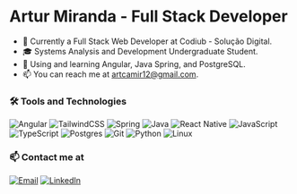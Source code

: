 # Artur Miranda - Full Stack Developer

- 🔭 Currently a Full Stack Web Developer at Codiub - Solução Digital.
- 🎓 Systems Analysis and Development Undergraduate Student.
- 🌱 Using and learning Angular, Java Spring, and PostgreSQL.
- 📫 You can reach me at artcamir12@gmail.com.
  
### 🛠️ Tools and Technologies

![Angular](https://img.shields.io/badge/-Angular-000?&logo=Angular)
![TailwindCSS](https://img.shields.io/badge/Tailwind_CSS-000?&logo=tailwind-css)
![Spring](https://img.shields.io/badge/Spring-000?&logo=Spring)
![Java](https://img.shields.io/badge/Java-000?&logo=openjdk)
![React Native](https://img.shields.io/badge/-React_Native-000?&logo=react)
![JavaScript](https://img.shields.io/badge/-JavaScript-000?&logo=JavaScript)
![TypeScript](https://img.shields.io/badge/-TypeScript-000?&logo=TypeScript)
![Postgres](https://img.shields.io/badge/-Postgres-000?&logo=postgresql)
![Git](https://img.shields.io/badge/-Git-000?&logo=git)
![Python](https://img.shields.io/badge/-Python-000?&logo=python)
![Linux](https://img.shields.io/badge/-Linux-000?&logo=linux)

### 📫 Contact me at
<a href="mailto:artcamir12@gmail.com"><img src="https://img.shields.io/badge/-Email-000?&logo=maildotru" alt="Email" /></a>
<a href="https://www.linkedin.com/in/art-miranda/"><img src="https://img.shields.io/badge/-LinkedIn-000?&logo=linkedin" alt="LinkedIn" /></a>
